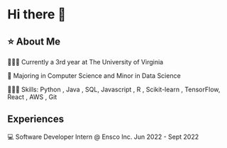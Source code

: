 # Hi there 👋
## ⭐️ About Me

👨🏽‍🎓 Currently a 3rd year at The University of Virginia

📝 Majoring in Computer Science and Minor in Data Science

👨🏽‍💻 Skills: Python , Java , SQL, Javascript , R , Scikit-learn , TensorFlow, React , AWS , Git
 
## Experiences

💻 Software Developer Intern @ Ensco Inc. Jun 2022 - Sept 2022

